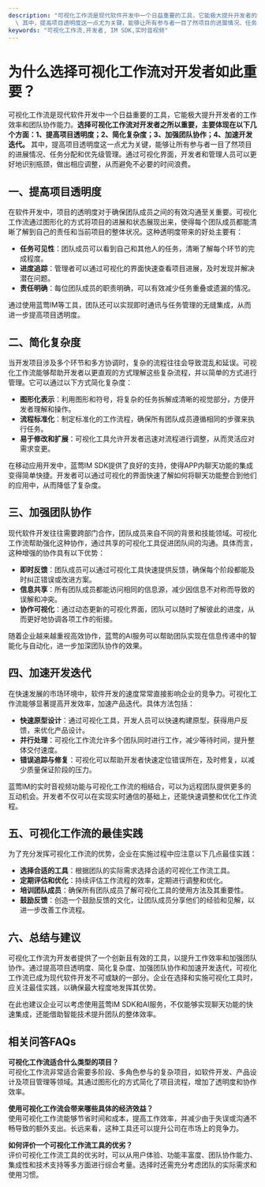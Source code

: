 ```yaml
---
description: "可视化工作流是现代软件开发中一个日益重要的工具，它能极大提升开发者的工作效率和团队协作能力。**选择可视化工作流对开发者之所以重要，主要体现在以下几个方面：1、提高项目透明度；2、简化复杂度；3、加强团队协作；4、加速开发迭代。**\
  \ 其中，提高项目透明度这一点尤为关键，能够让所有参与者一目了然项目的进展情况、任务分配和优先级管理。通过可视化界面，开发者和管理人员可以更好地识别瓶颈，做出相应调整，从而避免不必要的时间浪费。"
keywords: "可视化工作流,开发者, IM SDK,实时音视频"
---
```

# 为什么选择可视化工作流对开发者如此重要？

可视化工作流是现代软件开发中一个日益重要的工具，它能极大提升开发者的工作效率和团队协作能力。**选择可视化工作流对开发者之所以重要，主要体现在以下几个方面：1、提高项目透明度；2、简化复杂度；3、加强团队协作；4、加速开发迭代。** 其中，提高项目透明度这一点尤为关键，能够让所有参与者一目了然项目的进展情况、任务分配和优先级管理。通过可视化界面，开发者和管理人员可以更好地识别瓶颈，做出相应调整，从而避免不必要的时间浪费。

## 一、提高项目透明度

在软件开发中，项目的透明度对于确保团队成员之间的有效沟通至关重要。可视化工作流通过图形化的方式将项目的进展和状态展现出来，使得每个团队成员都能清晰了解到自己的责任和当前项目的整体状况。这种透明度带来的好处主要有：

- **任务可见性**：团队成员可以看到自己和其他人的任务，清晰了解每个环节的完成程度。
- **进度追踪**：管理者可以通过可视化的界面快速查看项目进展，及时发现并解决潜在问题。
- **责任明确**：每位团队成员的职责明确，可以有效减少任务重叠或遗漏的情况。

通过使用蓝莺IM等工具，团队还可以实现即时通讯与任务管理的无缝集成，从而进一步提高项目透明度。

## 二、简化复杂度

当开发项目涉及多个环节和多方协调时，复杂的流程往往会导致混乱和延误。可视化工作流能够帮助开发者以更直观的方式理解这些复杂流程，并以简单的方式进行管理。它可以通过以下方式简化复杂度：

- **图形化表示**：利用图形和符号，将复杂的任务拆解成清晰的视觉部分，方便开发者理解和操作。
- **流程标准化**：制定标准化的工作流程，确保所有团队成员遵循相同的步骤来执行任务。
- **易于修改和扩展**：可视化工具允许开发者迅速对流程进行调整，从而灵活应对需求变更。

在移动应用开发中，蓝莺IM SDK提供了良好的支持，使得APP内聊天功能的集成变得简单快捷。开发者可以通过可视化的界面快速了解如何将聊天功能整合到他们的应用中，从而降低了复杂度。

## 三、加强团队协作

现代软件开发往往需要跨部门合作，团队成员来自不同的背景和技能领域。可视化工作流帮助强化这种协作，通过共享的可视化工具促进团队间的沟通。具体而言，这种增强的协作具有以下优势：

- **即时反馈**：团队成员可以通过可视化工具快速提供反馈，确保每个阶段都能及时纠正错误或改进方案。
- **信息共享**：所有团队成员都能访问相同的信息源，减少因信息不对称而导致的误解和冲突。
- **协作可视化**：通过动态更新的可视化界面，团队可以随时了解彼此的进度，从而更好地协调各项工作的衔接。

随着企业越来越重视高效协作，蓝莺的AI服务可以帮助团队实现在信息传递中的智能化与自动化，进一步加深团队协作的效果。

## 四、加速开发迭代

在快速发展的市场环境中，软件开发的速度常常直接影响企业的竞争力。可视化工作流能够显著提高开发效率，加速产品迭代。具体方法包括：

- **快速原型设计**：通过可视化工具，开发人员可以快速构建原型，获得用户反馈，来优化产品设计。
- **并行处理**：可视化工作流允许多个团队同时进行工作，减少等待时间，提升整体交付速度。
- **错误追踪与修复**：可视化可以帮助开发者快速定位错误所在，及时修复，以减少质量保证阶段的压力。

蓝莺IM的实时音视频功能与可视化工作流的相结合，可以为远程团队提供更多的互动机会。开发者不仅可以在实现实时通信的基础上，还能快速调整和优化工作流程。

## 五、可视化工作流的最佳实践

为了充分发挥可视化工作流的优势，企业在实施过程中应注意以下几点最佳实践：

- **选择合适的工具**：根据团队的实际需求选择合适的可视化工作流工具。
- **定期评估和优化**：持续评估工作流程的效率，定期进行调整和优化。
- **培训团队成员**：确保所有团队成员了解可视化工具的使用方法及其重要性。
- **鼓励反馈**：创造一个鼓励反馈的文化，让团队成员分享他们的经验和见解，以进一步改善工作流程。

## 六、总结与建议

可视化工作流为开发者提供了一个创新且有效的工具，以提升工作效率和加强团队协作。通过提高项目透明度、简化复杂度、加强团队协作和加速开发迭代，可视化工作流已成为现代软件开发不可或缺的一部分。企业在选择和实施可视化工具时，应关注最佳实践，以确保最大程度地发挥其优势。

在此也建议企业可以考虑使用蓝莺IM SDK和AI服务，不仅能够实现聊天功能的快速集成，还能借助智能技术提升团队的整体效率。

## 相关问答FAQs

**可视化工作流适合什么类型的项目？**  
可视化工作流非常适合需要多阶段、多角色参与的复杂项目，如软件开发、产品设计及项目管理等领域。其通过图形化的方式简化了项目流程，增加了透明度和协作效率。

**使用可视化工作流会带来哪些具体的经济效益？**  
使用可视化工作流能够节省时间和成本，提高工作效率，并减少由于失误或沟通不畅导致的额外支出。长远来看，这种工具还可以提升公司在市场上的竞争力。

**如何评价一个可视化工作流工具的优劣？**  
评价可视化工作流工具的优劣时，可以从用户体验、功能丰富度、团队协作能力、集成性和技术支持等多方面进行综合考量。选择时还需充分考虑团队的实际需求和使用习惯。
